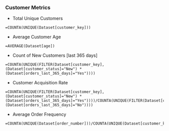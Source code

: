 ### Customer Metrics

- Total Unique Customers
```
=COUNTA(UNIQUE(Dataset[customer_key]))
```

- Average Customer Age
```
=AVERAGE(Dataset[age])
```

- Count of New Customers [last 365 days]
```
=COUNTA(UNIQUE(FILTER(Dataset[customer_key], (Dataset[customer_status]="New") * (Dataset[orders_last_365_days]="Yes"))))
```

- Customer Acquisition Rate
```
=COUNTA(UNIQUE(FILTER(Dataset[customer_key],(Dataset[customer_status]="New") * (Dataset[orders_last_365_days]="Yes"))))/COUNTA(UNIQUE(FILTER(Dataset[customer_key],(Dataset[orders_last_365_days]="No"))))
```

- Average Order Frequency
```
=COUNTA(UNIQUE(Dataset[order_number]))/COUNTA(UNIQUE(Dataset[customer_key]))
```

